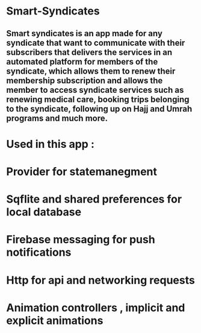 # Smart-Syndicates
## Smart syndicates is an app made for any syndicate that want to communicate with their subscribers that delivers the services in an automated platform for members of the syndicate, which allows them to renew their membership subscription and allows the member to access syndicate services such as renewing medical care, booking trips belonging to the syndicate, following up on Hajj and Umrah programs and much more.
# Used in this app : 
# Provider for statemanegment 
# Sqflite and shared preferences for local database 
# Firebase messaging for push notifications
# Http for api and networking requests
# Animation controllers , implicit and explicit animations
